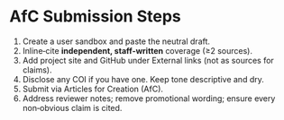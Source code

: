# AfC Submission Steps
1) Create a user sandbox and paste the neutral draft.
2) Inline‑cite **independent, staff‑written** coverage (≥2 sources).
3) Add project site and GitHub under External links (not as sources for claims).
4) Disclose any COI if you have one. Keep tone descriptive and dry.
5) Submit via Articles for Creation (AfC).
6) Address reviewer notes; remove promotional wording; ensure every non‑obvious claim is cited.

